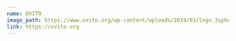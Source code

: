 ```yaml
---
name: OVITO
image_path: https://www.ovito.org/wp-content/uploads/2019/03/logo_3spheres-768x768.png
link: https://ovito.org
---
```

